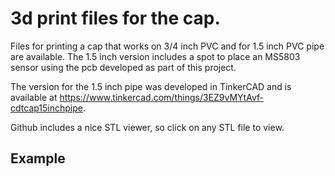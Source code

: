 # 3d print files for the cap.

Files for printing a cap that works on 3/4 inch PVC and for 1.5 inch PVC pipe are available. The 1.5 inch version includes a spot to place an MS5803 sensor using the pcb developed as part of this project.

The version for the 1.5 inch pipe was developed in TinkerCAD and is available at https://www.tinkercad.com/things/3EZ9vMYtAvf-cdtcap15inchpipe. 

Github includes a nice STL viewer, so click on any STL file to view.

## Example

<script src="https://embed.github.com/view/3d/jwlauer/CTD/tree/master/hardware/3d_print/CDT_Cap_1.5_inch_pipe.stl"></script>

